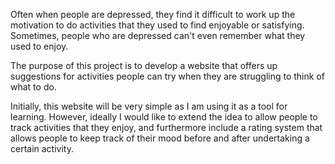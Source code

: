 Often when people are depressed, they find it difficult to work up the motivation to do activities that they used to find enjoyable or satisfying. Sometimes, people who are depressed can't even remember what they used to enjoy.

The purpose of this project is to develop a website that offers up suggestions for activities people can try when they are struggling to think of what to do.

Initially, this website will be very simple as I am using it as a tool for learning. However, ideally I would like to extend the idea to allow people to track activities that they enjoy, and furthermore include a rating system that allows people to keep track of their mood before and after undertaking a certain activity.